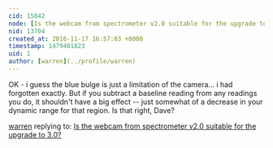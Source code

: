 ```yaml
---
cid: 15842
node: [Is the webcam from spectrometer v2.0 suitable for the upgrade to 3.0?](../notes/pablo/11-14-2016/is-the-webcam-from-spectrometer-v2-0-suitable-for-the-upgrade-to-3-0)
nid: 13704
created_at: 2016-11-17 16:57:03 +0000
timestamp: 1479401823
uid: 1
author: [warren](../profile/warren)
---
```


OK - i guess the blue bulge is just a limitation of the camera... i had forgotten exactly. But if you subtract a baseline reading from any readings you do, it shouldn't have a big effect -- just somewhat of a decrease in your dynamic range for that region. Is that right, Dave?

[warren](../profile/warren) replying to: [Is the webcam from spectrometer v2.0 suitable for the upgrade to 3.0?](../notes/pablo/11-14-2016/is-the-webcam-from-spectrometer-v2-0-suitable-for-the-upgrade-to-3-0)

